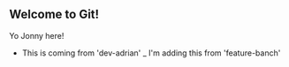 ## Welcome to Git!

Yo Jonny here!

- This is coming from 'dev-adrian'
  \_ I'm adding this from 'feature-banch'
